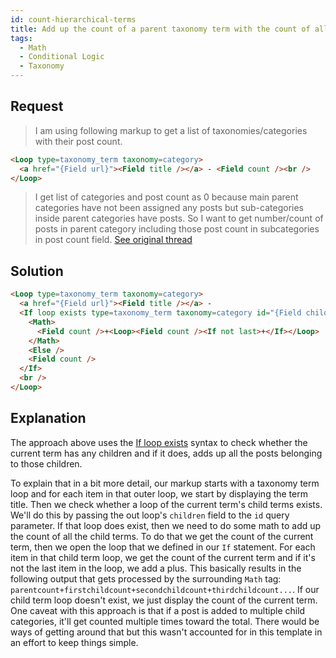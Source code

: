 ```yaml
---
id: count-hierarchical-terms
title: Add up the count of a parent taxonomy term with the count of all its children
tags:
  - Math
  - Conditional Logic
  - Taxonomy
---
```

## Request

> I am using following markup to get a list of taxonomies/categories with their post count.
```html
<Loop type=taxonomy_term taxonomy=category>
  <a href="{Field url}"><Field title /></a> - <Field count /><br />
</Loop>
```

> I get list of categories and post count as 0 because main parent categories have not been assigned any posts but sub-categories inside parent categories have posts. So I want to get number/count of posts in parent category including those post count in subcategories in post count field. [See original thread](https://discourse.tangible.one/t/get-number-of-all-posts-including-post-count-of-children-inside-a-taxanomy/784)

## Solution

```html
<Loop type=taxonomy_term taxonomy=category>
  <a href="{Field url}"><Field title /></a> - 
  <If loop exists type=taxonomy_term taxonomy=category id="{Field children}">
    <Math>
      <Field count />+<Loop><Field count /><If not last>+</If></Loop>
    </Math>
    <Else />
    <Field count />
  </If>
  <br />
</Loop>
```

## Explanation

The approach above uses the [If loop exists](/dynamic-tags/loop/features/exists) syntax to check whether the current term has any children and if it does, adds up all the posts belonging to those children.

To explain that in a bit more detail, our markup starts with a taxonomy term loop and for each item in that outer loop, we start by displaying the term title. Then we check whether a loop of the current term's child terms exists. We'll do this by passing the out loop's `children` field to the `id` query parameter. If that loop does exist, then we need to do some math to add up the count of all the child terms. To do that we get the count of the current term, then we open the loop that we defined in our `If` statement. For each item in that child term loop, we get the count of the current term and if it's not the last item in the loop, we add a plus. This basically results in the following output that gets processed by the surrounding `Math` tag: `parentcount+firstchildcount+secondchildcount+thirdchildcount...`. If our child term loop doesn't exist, we just display the count of the current term. One caveat with this approach is that if a post is added to multiple child categories, it'll get counted multiple times toward the total. There would be ways of getting around that but this wasn't accounted for in this template in an effort to keep things simple.
